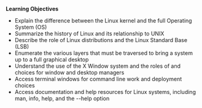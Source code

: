 **Learning Objectives**

- Explain the difference between the Linux kernel and the full Operating System (OS)
- Summarize the history of Linux and its relationship to UNIX
- Describe the role of Linux distributions and the Linux Standard Base (LSB)
- Enumerate the various layers that must be traversed to bring a system up to a full graphical desktop
- Understand the use of the X Window system and the roles of and choices for window and desktop managers
- Access terminal windows for command line work and deployment choices
- Access documentation and help resources for Linux systems, including man, info, help, and the --help option
